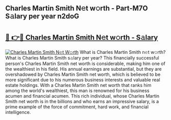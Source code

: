 ## Charles Martin Smith N𝚎t w𝚘rth - Part-M7O S𝚊lary per year n2doG

# <h2><a href="http://gc054wh.nevu.top/?p=Charles+Martin+Smith">🔗 👉🔴 Charles Martin Smith N𝚎t w𝚘rth - S𝚊lary</a></h2>

[![Charles Martin Smith N𝚎t W𝚘rth](https://i.imgur.com/Oavwk0R.jpeg)](http://gc054wh.nevu.top/?p=Charles+Martin+Smith)
What is Charles Martin Smith n𝚎t w𝚘rth? What is Charles Martin Smith s𝚊lary per year?
This financially successful person's Charles Martin Smith net worth is considerable, making him one of the wealthiest in his field. His annual earnings are substantial, but they are overshadowed by Charles Martin Smith net worth, which is believed to be more significant due to his numerous business interests and valuable real estate holdings. With a Charles Martin Smith net worth that ranks him among the world's wealthiest, this man is renowned for his business acumen and financial acumen. This rich individual, whose Charles Martin Smith net worth is in the billions and who earns an impressive salary, is a prime example of the force of commitment, hard work, and financial intelligence.
